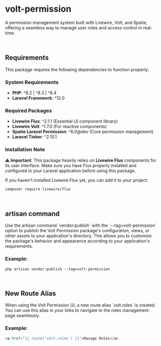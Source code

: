 # volt-permission
A permission management system built with Livewire, Volt, and Spatie, offering a seamless way to manage user roles and access control in real-time.

<br>

## Requirements

This package requires the following dependencies to function properly:

### System Requirements
- **PHP**: ^8.2 | ^8.3 | ^8.4
- **Laravel Framework**: ^12.0

### Required Packages
- **Livewire Flux**: ^2.1.1 (Essential UI component library)
- **Livewire Volt**: ^1.7.0 (For reactive components)
- **Spatie Laravel Permission**: ^6.0@dev (Core permission management)
- **Laravel Tinker**: ^2.10.1

### Installation Note
⚠️ **Important**: This package heavily relies on **Livewire Flux** components for its user interface. Make sure you have Flux properly installed and configured in your Laravel application before using this package.

If you haven't installed Livewire Flux yet, you can add it to your project:
```bash
composer require livewire/flux
```

<br>

## artisan command

<p>Use the artisan command `vendor:publish` with the `--tag=volt-permission` option 
to publish the Volt Permission package's configuration, views, or other assets 
to your application's directory. This allows you to customize the package's 
behavior and appearance according to your application's requirements.</p>
 
### Example:
```
php artisan vendor:publish --tag=volt-permission
```

<br>

## New Route Alias

<p>
When using the Volt Permission UI, a new route alias `volt.roles` is created. You can use this alias in your links to navigate to the roles management page seamlessly.
</p>

### Example:
```html
<a href="{{ route('volt.roles') }}">Manage Roles</a>
```
